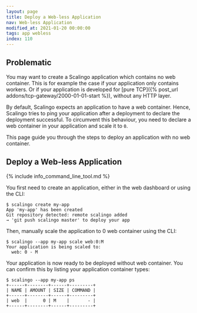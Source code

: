 ```yaml
---
layout: page
title: Deploy a Web-less Application
nav: Web-less Application
modified_at: 2021-01-20 00:00:00
tags: app webless
index: 110
---
```


## Problematic

You may want to create a Scalingo application which contains no web container. This is for example the case if your application only contains workers. Or if your application is developed for [pure TCP]({% post_url addons/tcp-gateway/2000-01-01-start %}), without any HTTP layer.

By default, Scalingo expects an application to have a web container. Hence, Scalingo tries to ping your application after a deployment to declare the deployment successful. To circumvent this behaviour, you need to declare a web container in your application and scale it to `0`.

This page guide you through the steps to deploy an application with no web container.

## Deploy a Web-less Application

{% include info_command_line_tool.md %}

You first need to create an application, either in the web dashboard or using the CLI:

```shell
$ scalingo create my-app
App 'my-app' has been created
Git repository detected: remote scalingo added
→ 'git push scalingo master' to deploy your app
```

Then, manually scale the application to 0 web container using the CLI:

```shell
$ scalingo --app my-app scale web:0:M
Your application is being scaled to:
  web: 0 - M
```

Your application is now ready to be deployed without web container. You can confirm this by listing your application container types:

```shell
$ scalingo --app my-app ps
+------+--------+------+---------+
| NAME | AMOUNT | SIZE | COMMAND |
+------+--------+------+---------+
| web  |      0 | M    |       - |
+------+--------+------+---------+
```
